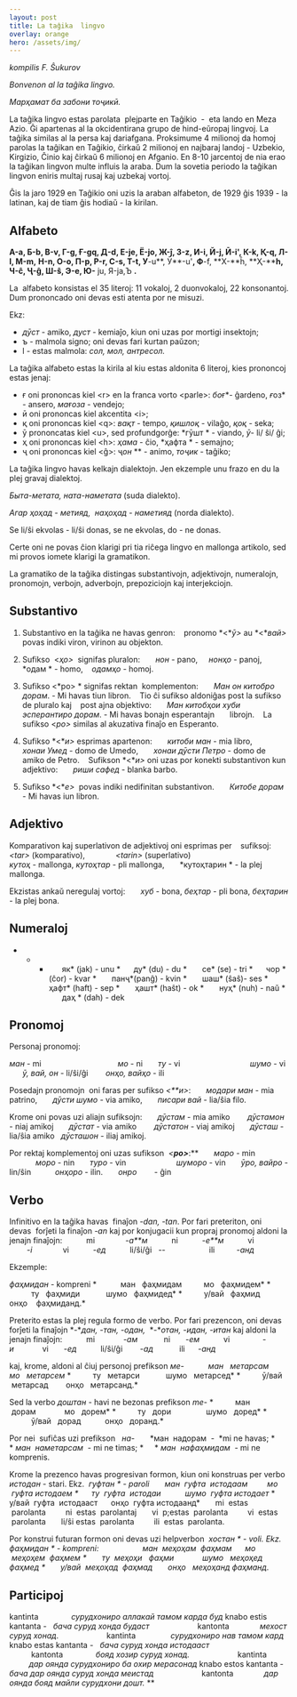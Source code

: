```yaml
---
layout: post
title: La taĝika  lingvo
overlay: orange
hero: /assets/img/
---
```

*kompilis F. Ŝukurov*

*Bonvenon al la taĝika lingvo.*

*Марҳамат ба забони  тоҷикӣ.* 

La taĝika lingvo estas parolata  plejparte en Taĝikio  -  eta lando en   Meza Azio. Ĝi apartenas al la okcidentirana grupo de hind-eŭropaj   lingvoj. La taĝika similas al la persa kaj dariafgana. Proksimume  4 milionoj da homoj parolas la taĝikan en Taĝikio, ĉirkaŭ 2 milionoj   en najbaraj landoj - Uzbekio, Kirgizio, Ĉinio kaj ĉirkaŭ 6 milionoj   en Afganio. En 8-10 jarcentoj de nia erao la taĝikan lingvon multe   influis la araba. Dum la sovetia periodo la taĝikan lingvon eniris   multaj rusaj kaj uzbekaj vortoj.

Ĝis la jaro 1929 en Taĝikio oni uzis la araban alfabeton, de 1929   ĝis 1939 - la latinan, kaj de tiam ĝis hodiaŭ - la kirilan. 

## Alfabeto 

**А-**a**,
Б-**b**,
В-**v**,
Г-**g**,
Ғ-**gq**,
Д-**d**,
Е-**je**,
Ё-**jo, Ж-ĵ,
З-z**,
И-**i**,
Й-**j**,
Ӣ-**i'**,
К-**k**,
Қ-**q**,
Л-**l**,
М-**m**,**
**Н-**n**,
О-**o**,
П-**p**,
Р-**r**,
С-**s**,
Т-**t**,
У**-u**,
Ӯ**-u'**,
Ф**-f,
**Х-**ĥ,
**Ҳ-****h,
Ч-ĉ,
Ҷ-ĝ, Ш-ŝ, Э-e,
Ю-** 
ju,
Я-ja,Ъ
**.**

La  alfabeto konsistas el 35 literoj:  11 vokaloj, 2 duonvokaloj, 22 konsonantoj.  Dum prononcado oni devas esti atenta por ne misuzi. 

Ekz: 

- *дӯст* - amiko,  *дуст* - kemiaĵo, kiun oni uzas por mortigi insektojn;
- ъ - malmola signo; oni devas fari kurtan paŭzon; 
- l - estas malmola:  *сол, мол, антресол.*

La taĝika alfabeto estas la kirila al kiu estas aldonita 6 literoj, kies prononcoj estas jenaj:

- ғ oni prononcas kiel \<r\> en la franca vorto \<parle\>: *бо*ғ*- ĝardeno, *ғ*оз* - ansero,  *ма*ғ*оза* - vendejo;
- ӣ oni prononcas kiel akcentita \<i\>; 
- қ oni prononcas kiel \<q\>:  *вақт* - tempo,  *қишлоқ* - vilaĝo,  *қоқ* - seka;
- ӯ prononcatas kiel \<u\>, sed profundgorĝe:  *гӯшт * - viando,  *ӯ*- li/ ŝi/ ĝi;
- ҳ oni prononcas kiel \<h\>:  *ҳама* - ĉio,  *ҳафта * - semajno; 
- ҷ oni prononcas kiel \<ĝ\>:  ҷ*он* ** - animo,  *тоҷик* - taĝiko;

La taĝika lingvo havas kelkajn dialektojn.  Jen ekzemple unu frazo en du la plej gravaj dialektoj.   

*Быта-метата, ната-наметата* (suda dialekto).

*Агар ҳоҳад - метияд,  наҳоҳад - наметияд* (norda dialekto). 

Se li/ŝi ekvolas - li/ŝi donas, se ne ekvolas, do - ne donas.

Certe oni ne povas ĉion klarigi pri tia riĉega lingvo en mallonga artikolo, sed mi provos iomete klarigi la gramatikon.

La gramatiko de la taĝika distingas substantivojn, adjektivojn, numeralojn, pronomojn, verbojn, adverbojn, prepoziciojn kaj interjekciojn.

## Substantivo

1) Substantivo en la taĝika ne havas genron:
  
pronomo *\<**ӯ\>* аu *\<**вай\>* povas indiki viron, virinon  аu objekton. 

2) Sufikso  \<*ҳо\>*  signifas pluralon:        *нон* - pano,      *нонҳо* - panoj,        *одам * - homo,     *одамҳо* - homoj. 

3) Sufikso \<*ро\> * signifas rektan  komplementon:       *Ман он китобро дорам*. - Mi havas tiun libron.    Tio ĉi sufikso aldoniĝas post la sufikso de pluralo kaj    post ajna objektivo:        *Ман китобҳои хуби эсперантиро дорам*. - Mi havas bonajn esperantajn       librojn.    La sufikso \<*ро\>* similas al akuzativa finaĵo en Esperanto.

4) Sufikso *\<**и\>* esprimas apartenon:        *китоби ман* - mia libro,        *хонаи Умед* - domo de Umedo,        *хонаи дӯсти Петро* - domo de amiko de Petro.    Sufikson *\<**и\>* oni uzas por konekti substantivon kun adjektivo:        *риши сафед* - blanka barbo.

5) Sufikso *\<**е\>*  povas indiki nedifinitan substantivon.        *Китобе дорам* - Mi havas iun libron.                      

## Adjektivo

Komparativon kaj superlativon de adjektivoj oni esprimas per    sufiksoj: *\<tar\>* (komparativo),              *\<tarin\>* (superlativo)                                             *кутоҳ* - mallonga,  *кутоҳтар* - pli mallonga,        *кутоҳтарин * - la plej mallonga.

Ekzistas ankaŭ neregulaj vortoj:        *хуб* - bona,  *беҳтар* - pli bona,  *беҳтарин* - la plej bona.

## Numeraloj

 * * *        як* (jak) - unu *      ду* (du) - du *        се* (se) - tri *      чор * (ĉor) - kvar *        панҷ*(panĝ) - kvin *        шаш* (ŝaŝ)- ses *        ҳафт* (haft) - sep *        ҳашт* (haŝt) - ok *        нуҳ* (nuh) - naŭ *        даҳ * (dah) - dek

## Pronomoj

Personaj pronomoj:

*ман* - mi                                    *мо* - ni        *ту* - vi                                 *шумо* - vi        *ӯ, вай, он* - li/ŝi/ĝi        *онҳо, вайҳо* - ili


Posedajn pronomojn  oni faras per sufikso *\<**и\>*:        *модари ман* - mia patrino,        *дӯсти шумо* - via amiko,        *писари вай* - lia/ŝia filo.

Krome oni povas uzi aliajn sufiksojn:        *дӯстам* - mia amiko         *дӯстамон* - niaj amikoj       *дӯстат* - via amiko         *дӯстaтон* - viaj amikoj        *дӯсташ* - lia/ŝia amiko    *дӯсташон* - iliaj amikoj.

Por rektaj komplementoj oni uzas sufikson  *\<**ро\>***:**        *маро* - min                            *моро* - nin        *туро* - vin                        *шуморо* - vin        *ӯро, вайро* - lin/ŝin            *онҳоро* - ilin.        *онро*        - ĝin

## Verbo

Infinitivo en la taĝika havas  finaĵon *-dan, -tan*. Por fari preteriton, oni  devas  forĵeti la finaĵon *-an* kaj por konjugacii kun propraj pronomoj aldoni la jenajn finaĵojn:           mi              -*a**м*           ni           -*e**м*           vi                -*i*              vi           -*ед*           li/ŝi/ĝi   --                    ili          -*анд*

Ekzemple:

*фаҳмидан* - kompreni *            ман   фаҳмидам          мо   фаҳмидем* *            ту   фаҳмиди            шумо   фаҳмидед* *          у/вай   фаҳмид          онҳо    фаҳмиданд.*


Preterito estas la plej regula formo de verbo. Por fari prezencon, oni devas forĵeti la finaĵojn *-**дан, -тан, -одан,*  *-**отан, -идан, -итан* kaj aldoni la jenajn finaĵojn:           mi             -*ам*            ni       -*ем*           vi               -*и*             vi       -*ед*           li/ŝi/ĝi        -*ад*            ili      -*анд*

kaj, krome, aldoni al ĉiuj personoj prefikson  *ме-*           *ман   метарсам          мо   метарсем* *          ту   метарси            шумо   метарсед* *          ӯ/вай   метарсад        онҳо   метарсанд.*

Sed la verbo  *доштан* - havi ne bezonas prefikson *me-* *          ман   дорам             мо   дорем* *          ту   дори                шумо   доред* *           ӯ/вай   дорад           онҳо   доранд.*

Por nei  sufiĉas uzi prefikson    *на-*       *ман  надорам  -  *mi ne havas; *     * *ман  наметарсам  -* mi ne timas; *     * *ман  нафаҳмидам  -* mi ne komprenis.

Krome la prezenco havas progresivan formon, kiun oni konstruas per verbo  *истодан* - stari. Ekz.   *гуфтан * - paroli       *ман  гуфта  истодаам         мо  гуфта истодаем* *      ту  гуфта  истодаи           шумо  гуфта истодает* *      у/вай  гуфта  истодааст      онҳо  гуфта истодаанд*       mi  estas  parolanta         ni  estas  parolantaj       vi  p;estas  parolanta         vi  estas  parolanta       li/ŝi estas  parolanta         ili  estas  parolanta.

Por konstrui futuran formon oni devas uzi helpverbon   *хостан * - voli. Ekz.  *фаҳмидан * - kompreni:                      *ман  меҳоҳам  фаҳмам      мо   меҳоҳем  фаҳмем* *        ту  меҳоҳи   фаҳми             шумо   меҳоҳед фаҳмед* *        у/вай  меҳоҳад  фаҳмад       онҳо   меҳоҳанд фаҳманд.*

## Participoj

kantinta               *сурудхониро аллакай тамом карда буд* knabo estis kantanta -   *бача суруд хонда будаст*                      kantonta              *мехост суруд хонад*.                      kantinta                *сурудхониро нав тамом кард* knabo estas kantanta -   *бача суруд хонда истодааст*                      kantonta               *бояд хозир суруд хонад.*                      kantinta                *дар оянда сурудхониро ба охир мерасонад* knabo estos kantanta -    *бача дар оянда суруд хонда меистад*                      kantonta              *дар оянда бояд майли сурудхони дошт.* **
